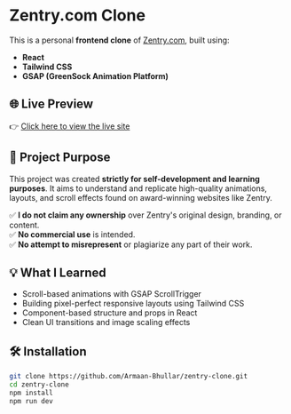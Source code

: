 # Zentry.com Clone

This is a personal **frontend clone** of [Zentry.com](https://zentry.com), built using:

- **React**
- **Tailwind CSS**
- **GSAP (GreenSock Animation Platform)**

## 🌐 Live Preview

👉 [Click here to view the live site](https://zentry-clone-flax.vercel.app/)

## 🚀 Project Purpose

This project was created **strictly for self-development and learning purposes**. It aims to understand and replicate high-quality animations, layouts, and scroll effects found on award-winning websites like Zentry.

✅ **I do not claim any ownership** over Zentry's original design, branding, or content.  
✅ **No commercial use** is intended.  
✅ **No attempt to misrepresent** or plagiarize any part of their work.

## 💡 What I Learned

- Scroll-based animations with GSAP ScrollTrigger
- Building pixel-perfect responsive layouts using Tailwind CSS
- Component-based structure and props in React
- Clean UI transitions and image scaling effects

## 🛠️ Installation

```bash
git clone https://github.com/Armaan-Bhullar/zentry-clone.git
cd zentry-clone
npm install
npm run dev

